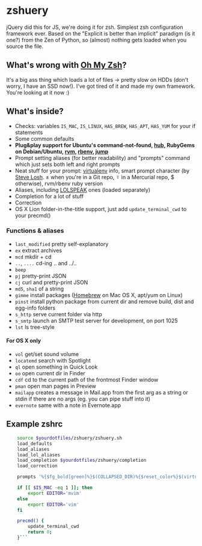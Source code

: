 # zshuery
jQuery did this for JS, we're doing it for zsh. Simplest zsh configuration framework ever. Based on the "Explicit is better than implicit" paradigm (is it one?) from the Zen of Python, so (almost) nothing gets loaded when you source the file.

## What's wrong with [Oh My Zsh](https://github.com/robbyrussell/oh-my-zsh)?
It's a big ass thing which loads a lot of files → pretty slow on HDDs (don't worry, I have an SSD now!). I've got tired of it and made my own framework. You're looking at it now :)

## What's inside?

- Checks: variables `IS_MAC`, `IS_LINUX`, `HAS_BREW`, `HAS_APT`, `HAS_YUM` for your if statements
- Some common defaults
- **Plug&play support for Ubuntu's command-not-found, [hub](http://chriswanstrath.com/hub/), RubyGems on Debian/Ubuntu, [rvm](http://rvm.beginrescueend.com), [rbenv](https://github.com/sstephenson/rbenv), [jump](https://github.com/afriggeri/jump)**
- Prompt setting aliases (for better readability) and "prompts" command which just sets both left and right prompts
- Neat stuff for your prompt: [virtualenv](http://www.virtualenv.org/) info, smart prompt character (by [Steve Losh](http://stevelosh.com). ± when you're in a Git repo, ☿ in a Mercurial repo, $ otherwise), rvm/rbenv ruby version
- Aliases, including [LOLSPEAK](http://aur.archlinux.org/packages/lolbash/lolbash/lolbash.sh) ones (loaded separately)
- Completion for a lot of stuff
- Correction
- OS X Lion folder-in-the-title support, just add `update_terminal_cwd` to your precmd()

### Functions & aliases

- `last_modified` pretty self-explanatory
- `ex` extract archives
- `mcd` mkdir + cd
- `..`, `....` cd-ing .. and ../..
- `beep`
- `pj` pretty-print JSON
- `cj` curl and pretty-print JSON
- `md5`, `sha1` of a string
- `gimme` install packages ([Homebrew](http://mxcl.github.com/homebrew/) on Mac OS X, apt/yum on Linux)
- `pinst` install python package from current dir and remove build, dist and egg-info folders
- `s_http` serve current folder via http
- `s_smtp` launch an SMTP test server for development, on port 1025
- `lst` ls tree-style

#### For OS X only

- `vol` get/set sound volume
- `locatemd` search with Spotlight
- `ql` open something in Quick Look
- `oo` open current dir in Finder
- `cdf` cd to the current path of the frontmost Finder window
- `pman` open man pages in Preview
- `mailapp` creates a message in Mail.app from the first arg as a string or stdin if there are no args (eg. you can pipe stuff into it)
- `evernote` same with a note in Evernote.app

## Example zshrc
```sh
    source $yourdotfiles/zshuery/zshuery.sh
    load_defaults
    load_aliases
    load_lol_aliases
    load_completion $yourdotfiles/zshuery/completion
    load_correction

    prompts '%{$fg_bold[green]%}$(COLLAPSED_DIR)%{$reset_color%}$(virtualenv_info) %{$fg[yellow]%}$(prompt_char)%{$reset_color%} ' '%{$fg[red]%}$(ruby_version)%{$reset_color%}'

    if [[ $IS_MAC -eq 1 ]]; then
        export EDITOR='mvim'
    else
        export EDITOR='vim'
    fi

    precmd() {
        update_terminal_cwd
        return 0;
    }```